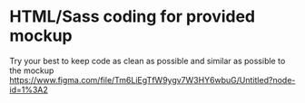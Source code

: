 # HTML/Sass coding for provided mockup  
Try your best to keep code as clean as possible and similar as possible to the mockup  
https://www.figma.com/file/Tm6LiEgTfW9ygv7W3HY6wbuG/Untitled?node-id=1%3A2
